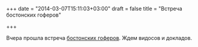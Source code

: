 +++
date = "2014-03-07T15:11:03+03:00"
draft = false
title = "Встреча бостонских гоферов"

+++

<p>Вчера прошла встреча <a href="https://plus.google.com/communities/103337146295481792015">бостонских гоферов</a>. Ждем видосов и докладов.</p>

